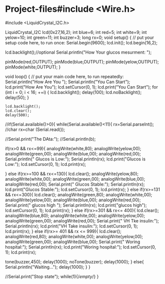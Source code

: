 # Project-files#include <Wire.h> 
#include <LiquidCrystal_I2C.h>

LiquidCrystal_I2C lcd(0x27,16,2);
int blue=6;
int red=5;
int white=9;
int yelow=10;
int green=11;
int buzzer=3;
long rx=0;
void setup() {
  // put your setup code here, to run once:
  Serial.begin(9600);
  lcd.init();
    lcd.begin(16,2);

  lcd.backlight();//optional
      Serial.println("How Your glucos mesurment: ");

  pinMode(red,OUTPUT);
  pinMode(blue,OUTPUT);
    pinMode(yelow,OUTPUT);
      pinMode(white,OUTPUT);
}

void loop() {
  // put your main code here, to run repeatedly:
   Serial.println("How Are You ");
   Serial.println("You Can Start");
    lcd.print("How Are You");
    lcd.setCursor(0, 1);
     lcd.print("You Can Start");
      for (int i = 0; i < 16; ++i)
    {
        lcd.backlight();
        delay(100);
        lcd.noBacklight();
        delay(50);
    }

    lcd.backlight();
    lcd.clear();
    delay(500);

 //if(Serial.available()>0){
  while(Serial.available()<11){
 rx=Serial.parseInt();
  //char rx=char (Serial.read());

//Serial.print("The DAta:");
//Serial.println(b);

if(rx>0 && rx<=99){
 analogWrite(white,80);
  analogWrite(yelow,00);
   analogWrite(green,00);
   analogWrite(blue,00);
   analogWrite(red,00);
 Serial.println("           Glucos is Low:");
  Serial.println(rx);
  lcd.print("Glucos is Low:");
  lcd.setCursor(0, 1);
   lcd.print(rx);
   
}
else if(rx>=100 && rx<=130){
   lcd.clear();
  analogWrite(yelow,80);
 analogWrite(white,00);
   analogWrite(green,00);
   analogWrite(blue,00);
   analogWrite(red,00);
  Serial.print("          Glucos Stable:");
  Serial.println(rx);
    lcd.print("Glucos Stable:");
    lcd.setCursor(0, 1);
   lcd.print(rx);
}
else if(rx>=131 && rx<=300){
   lcd.clear();
    analogWrite(green,80);
     analogWrite(white,00);
  analogWrite(yelow,00);
   analogWrite(blue,00);
   analogWrite(red,00);
    Serial.print("          glucos high ");
  Serial.println(rx);
     lcd.print("glucos high");
     lcd.setCursor(0, 1);
   lcd.print(rx);
}
  else if(rx>=301 && rx<= 400){
     lcd.clear();
    analogWrite(blue,80);
     analogWrite(white,00);
  analogWrite(yelow,00);
   analogWrite(green,00);
   analogWrite(red,00);
    Serial.print("           VH Tke insulin:");
  Serial.println(rx);
   lcd.print("VH Take insulin:");
    lcd.setCursor(0, 1);
   lcd.print(rx);
  }
  else if(rx>= 401  && rx <= 999){
     lcd.clear();
     analogWrite(red,80);
     analogWrite(white,00);
  analogWrite(yelow,00);
   analogWrite(green,00);
   analogWrite(blue,00);
    Serial.print("        Woring hospital:");
     Serial.println(rx);
     lcd.print("Woring hospital:");
     lcd.setCursor(0, 1);
      lcd.print(rx);
  
tone(buzzer,450);
delay(1000);
noTone(buzzer);
delay(1000);
  }
  else{
     Serial.println("Waiting...");
  delay(1000);
  }
 }
 

   //Serial.print("Stop state");
 while(1){/*empty*/}
}
